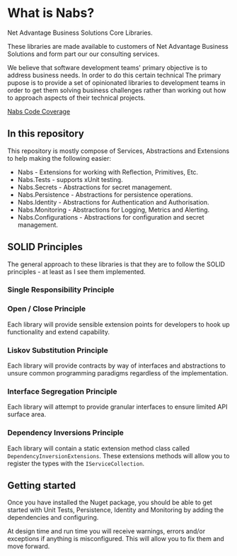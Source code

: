 # What is Nabs?
Net Advantage Business Solutions Core Libraries.

These libraries are made available to customers of Net Advantage Business Solutions and form part our our consulting services.

We believe that software development teams' primary objective is to address business needs. In order to do this certain technical 
The primary pupose is to provide a set of opinionated libraries to development teams in order to get them solving business challenges rather than working out how to approach aspects of their technical projects.

[Nabs Code Coverage](https://net-advantage.github.io/Nabs/coverage)

## In this repository

This repository is mostly compose of Services, Abstractions and Extensions to help making the following easier:

- Nabs - Extensions for working with Reflection, Primitives, Etc.
- Nabs.Tests - supports xUnit testing.
- Nabs.Secrets - Abstractions for secret management.
- Nabs.Persistence - Abstractions for persistence operations.
- Nabs.Identity - Abstractions for Authentication and Authorisation.
- Nabs.Monitoring - Abstractions for Logging, Metrics and Alerting.
- Nabs.Configurations - Abstractions for configuration and secret management.

## SOLID Principles

The general approach to these libraries is that they are to follow the SOLID principles - at least as I see them implemented.

### Single Responsibility Principle

### Open / Close Principle

Each library will provide sensible extension points for developers to hook up functionality and extend capability.

### Liskov Substitution Principle

Each library will provide contracts by way of interfaces and abstractions to unsure common programming paradigms regardless of the implementation. 

### Interface Segregation Principle

Each library will attempt to provide granular interfaces to ensure limited API surface area.

### Dependency Inversions Principle

Each library will contain a static extension method class called `DependencyInversionExtensions`. These extensions methods will allow you to register the types with the `IServiceCollection`.

## Getting started

Once you have installed the Nuget package, you should be able to get started with Unit Tests, Persistence, Identity and Monitoring by adding the dependencies and configuring.

At design time and run time you will receive warnings, errors and/or exceptions if anything is misconfigured. This will allow you to fix them and move forward.
